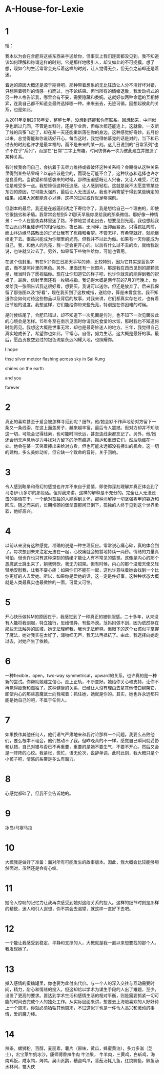 # A-House-for-Lexie

# 1
瑶：

我本以为会在合肥将这些东西亲手送给你，但事实上我们连面都没见到。我不知道该如何理解和称谓这样的时刻，它是那样地吸引人，却又如此的不可捉摸。想了想，现如今的生活常常会充斥着这样的时刻，让人觉得无奈，但无奈之前却还是着迷。

着迷的原因大概还是源于期待吧，那种带着想象的无比狂热让人分不清好坏对错，只想带着强烈的情感一扫而过，也不论结果。但当所有的情绪退散，我发动机式的另一种人格告诉我，哪里会有不妥，需要隐藏和委婉。这就好似两种命运的互相博弈，连我自己都不知道会最终选择哪一种。来来去去，无迹可循，回想起彼此的关系，也是如此。

从2011年夏到2018年夏，整整七年，没想到还能和你有联系。回想起来，中间似乎也断过几回，不管是本科时，还是毕业后，但每次都还能连上。这就像，一支断了线的风筝飞走了，却在某一天还能重新落在你的身边。这种感觉好奇妙。五月份以来，总觉得能和你说话好开心。每当这时，我觉得帕慕克的话是对的，当下和已过去的时刻也许才是最幸福的，而不是未来的某一刻。这几日说到的“日常系列”也许不在乎“系列”，而是在“日常”二字上有趣，时间彷佛再一次为彼此建立并塑造了某种关系。

有时候我会问自己，会执着于去尽力维持或者破坏这种关系吗？会期待从这种关系里得到某些结果吗？以前应该是会的，而现在可能不会了，这种状态和选择也许才是良善的。当欲望和情感袭来的时候，那种压迫感既让人兴奋，又让人难受，而往往是难受多一点。我想降低这种压迫感，让人感到轻松。这就是我不太愿意寄某些东西的原因，它可能太强烈，最后让人无法适从。我也不再寄望于得到某些确定的结果，如果大家都能真心以待，这样的过程或许就足够深刻。

但剧本的最后，我还是在威逼利诱之下寄给你了。我是想给自己一个理由的，即使它很拙劣和矛盾。我常常会想到5·21那天早晨你发给我的那条微信。那好像一种情景：一个人在黑夜森林里迷了路，不停地尝试走出去，想要见到光亮。我也想起我在西贡山林里徒步时的相似经历，夜已黑，无同伴，压抑而紧张，只得疯狂向前，而山林边缘马路散出的灯光让我有了慰藉和希望。不管怎样，有希望就好，就能继续走下去。很高兴能成为你眼里的光亮，但我并不以此为傲。如果有一天你能成为自己，我，和他人的光亮，我一定会更开心的。以后有什么过不去的坎，就给我说说，也许就又过去了。另外，如果留下些物件给你，可能也管用。

在这个信封里，有在5·21你生日那天手写的诗，比较特别，因为它其实是蓝色字底，而不是照片里的黑色。另外，里面还有一张照片，那是我在西贡见到的那颗流星，我当时许了愿祝福你。现在让你知道它的样子吧，也许你就真的能得到我的祝福了。最后，信封里面还有一枚银戒指。我记得大概是两年前的7月31号晚上，你发给我一张图告诉我这很好看，想要买。我说可以送你，但还是放弃了。后来我保留了那张图以及“好看”，现在我买到了这枚戒指，送给你，算是未曾食言。我不知道你会如何对待这些物品以及背后的故事，对我来讲，它们都真实存在过，也有着细节般的温度。我想这样，它们能给你带来些光亮，特别是在你困难的时候。

是时候结尾了，合肥已错过，却不知道下一次见面是何时，也不知下一次见面彼此的心境会是怎样。15年冬至在南京见面时你请我吃食堂的水饺，那时我也不知道何时能再见。我想这大概是世事无常，却也是最奇妙迷人的地方。三年，我觉得自己真实地成长了，希望你也如此。平常心，自信，努力生活，这大概是最好的事。最后，愿西贡夜空划过的银色流星永远闪耀大地，也照耀你。

I hope

thse silver meteor flashing across sky in Sai Kung 

shines on the earth 

and you

forever


# 2
真正的喜欢甚至于爱会被怎样寻觅到呢？细节。他/她会默不作声地给对方留下一条又一条线索，在这上面盖房子，越来越丰富，最后令人震撼。但对方却并不知晓这一切，可能会记得线索，也可能时间长远，甚至连线索都忘记了。另外，他/她还会悄无声息地尽力寻找对方留下的所有痕迹，搬运和重塑它们，然后隐藏在一处。他会在某一天笑着捧出来给对方看，但也可能永远都没有捧出的机会。这一切的建构，多么美妙动听，但它缺一个致命的音符，关于回响。

# 3
令人感到眩晕和奇幻的感觉也许并不来自于爱情，即使你深刻理解并真正体会到了马洛伊·山多尔的那段话。但对我来讲，这样的解释是不充分的。完全让人无法还击的事情在于，一个绝对孤独的人能得到关怀，那种消解掉一切坚强盔甲的靠近和回应。随之而来的，长期堆砌的堡垒霎那间已倒下，孤独的人终于见到这个世界柔软，他好高兴。

# 4
以前从来没有这种感觉，准确的说是一种生理反应。常常说心痛心碎，真的体会到了。每次想到未来注定无法在一起，心绞痛就会短暂地持续一两秒。情绪的力量真可怕，但也许也只有这种深刻的情绪才能让人有不常见的感觉。这像是内心的那个恶魔武士跳出来了，朝我劈砍，我无力招架。但有时候，内心的那个温暖天使又轻轻地安慰我，让我不要心痛：如果你们不能在一起，这也许意味着她会找到一个比你更好的人去爱她。所以，如果你是爱她的话，这一定是件好事。这种种状态大概就是人类最真实也最微妙的一面，可爱又可怜。

# 5
开心快乐做抖M的原因在于，我感觉到了一种真正的被驯服感。二十多年，从来没有人能将我驯服，特立独行，思维怪异，有些冷漠。范妈妈做不到，因为依然存在那些无法触碰的区域，她无法理解我，我也无法解释。但眼下的这个女孩似乎掌握了魔法，她对我实在太好了，润物细无声，我无法再抵抗了。由此，我选择向她走过去，对她产生了依赖。

# 6
一种flexible，open，two-way symmetrical，upward的关系，也许真的是一种新的尝试。你帮助她建立信心，走上正轨，不断变好。她给你关心和支持，让你不再觉得疲惫和孤独了。这种健康的关系，已经让人没有理由去拿其他借口绑架它，即使内心的那些恶魔武士向我喊着：抓住她，她就是你的。其实，她也许永远都只能是她自己的吧，不属于任何人。

# 7
如果换作其他任何人，他们语气严肃地来和我讨论那样一个问题，我要么击败他们，要么根本不理会，他们撼动不了我。但昨晚真的不一样，感觉自己瞬间就妥协和认错，自己对错与否已不再重要，重要的是她不要生气，不要不开心。然后又会是一阵阵的心绞。我紧张，慌忙，语无伦次，说辞单调。此时此刻，我大概只是个小孩子吧，情感的系带是多么有魔力。

# 8
心感觉都碎了，但我不会告诉她的。

# 9
冰岛/马塞马拉

# 10
大概我是做好了准备：面对所有可能发生的故事版本。因此，我大概会比较能够坦然面对，虽然还是会有心绞。

# 11
她令人惊叹的记忆力让我再次感受到她对这段关系的投入。这样的细节时刻是那样的精致，迷人和引人遐想，你不禁会去渴望，就这样一直好下去吧。

# 12
一个能让我感受到稳定，平静和支撑的人，大概就是我一直以来想要找的那个人。我发现她了。

# 13
掉入感情的蜜糖罐里，你也要为此付出代价。与一个人的深入交往与互动需要时间，精力，耐心和情绪的投入，但这却给以学术为谋生手段的人出了难题，至少，设置了更高的要求。要达到学术生活和感情生活的相对平衡，则是需要抓紧一切可能的时间去完成个人的独处工作。从实际层面来讲，想要去上海陪喜欢的人好好待上一个周末，你就必须牺牲其他周末，不过这似乎也是一件令人高兴和激动的事情，爱的魔力棒。

# 14
辣条，螺狮粉，百醇，麦丽素，薯片（原味，黄瓜，蜂蜜黄油），多力多滋（芝士），宏宝莱牛奶冰沙，康师傅香辣牛肉
牛油果，
牛羊肉，三黄鸡，白斩鸡，海南鸡饭，咸水鸭，烤鸭，吴山贡鹅，糟卤鸡爪，番茄汤耗儿鱼，红烧鲫鱼，鲫鱼汤
水林间，蜀大侠
